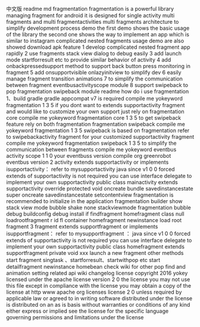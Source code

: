 中文版 readme md fragmentation fragmentation is a powerful library managing fragment for android it is designed for single activity multi fragments and multi fragmentactivities multi fragments architecture to simplify development process demo the first demo shows the basic usage of the library the second one shows the way to implement an app which is similar to instagram complicated nested fragments usage demo are also showed download apk feature 1 develop complicated nested fragment app rapidly 2 use fragments stack view dialog to debug easily 3 add launch mode startforresult etc to provide similar behavior of activity 4 add onbackpressedsupport method to support back button press monitoring in fragment 5 add onsupportvisible onlazyinitview to simplify dev 6 easily manage fragment transition animations 7 to simplify the communication between fragment eventbusactivityscope module 8 support swipeback to pop fragmentation swipeback module readme how do i use fragmentation 1、build gradle gradle appcompat v7 is required compile me yokeyword fragmentation 1 3 5 if you dont want to extends supportactivity fragment and would like to customize your own support just rely on fragmentation core compile me yokeyword fragmentation core 1 3 5 to get swipeback feature rely on both fragmentation fragmentation swipeback compile me yokeyword fragmentation 1 3 5 swipeback is based on fragmentation refer to swipebackactivity fragment for your customized supportactivity fragment compile me yokeyword fragmentation swipeback 1 3 5 to simplify the communication between fragments compile me yokeyword eventbus activity scope 1 1 0 your eventbuss version compile org greenrobot eventbus version 2 activity extends supportactivity or implements isupportactivity： refer to mysupportactivity java since v1 0 0 forced extends of supportactivity is not required you can use interface delegate to implement your own supportactivity public class mainactivity extends supportactivity override protected void oncreate bundle savedinstancestate super oncreate savedinstancestate setcontentview fragmentation is recommended to initialize in the application fragmentation builder show stack view mode bubble shake none stackviewmode fragmentation bubble debug buildconfig debug install if findfragment homefragment class null loadrootfragment r id fl container homefragment newinstance load root fragment 3 fragment extends supportfragment or implements isupportfragment： refer to mysupportfragment ： java since v1 0 0 forced extends of supportactivity is not required you can use interface delegate to implement your own supportactivity public class homefragment extends supportfragment private void xxx launch a new fragment other methods start fragment singtask 、startforresult、startwithpop etc start detailfragment newinstance homebean check wiki for other pop find and animation setting related api wiki changelog license copyright 2016 yokey licensed under the apache license version 2 0 the license you may not use this file except in compliance with the license you may obtain a copy of the license at http www apache org licenses license 2 0 unless required by applicable law or agreed to in writing software distributed under the license is distributed on an as is basis without warranties or conditions of any kind either express or implied see the license for the specific language governing permissions and limitations under the license